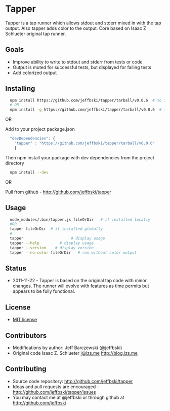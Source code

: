 # Tapper

Tapper is a tap runner which allows stdout and stderr mixed in with the tap output. Also tapper adds color to the output. Core based on Isaac Z Schlueter original tap runner.


## Goals

 - Improve ability to write to stdout and stderr from tests or code
 - Output is muted for successful tests, but displayed for failing tests
 - Add colorized output


## Installing

```bash
  npm install https://github.com/jeffbski/tapper/tarball/v0.0.6  # to install locally
  # OR
  npm install -g https://github.com/jeffbski/tapper/tarball/v0.0.6  # to install globally
```    

OR 

Add to your project package.json

```javascript
  "devDependencies": {
    "tapper" : "https://github.com/jeffbski/tapper/tarball/v0.0.6"
    }
```

Then npm install your package with dev dependencies from the project directory 

```bash
  npm install --dev
```

OR 
   
Pull from github - http://github.com/jeffbski/tapper

## Usage

```bash
  node_modules/.bin/tapper.js fileOrDir   # if installed locally
  #OR
  tapper fileOrDir  # if installed globally
  #
  tapper                     # display usage
  tapper --help         # display usage
  tapper --version    # display version
  tapper --no-color fileOrDir   # run without color output
```  

## Status

 - 2011-11-22 - Tapper is based on the original tap code with minor changes. The runner will evolve with features as time permits but appears to be fully functional.

## License

 - [MIT license](http://github.com/jeffbski/tapper/raw/master/LICENSE)

## Contributors

 - Modifications by author: Jeff Barczewski (@jeffbski)
 - Original code Isaac Z. Schlueter <i@izs.me> http://blog.izs.me

## Contributing

 - Source code repository: http://github.com/jeffbski/tapper
 - Ideas and pull requests are encouraged  - http://github.com/jeffbski/tapper/issues
 - You may contact me at @jeffbski or through github at http://github.com/jeffbski
